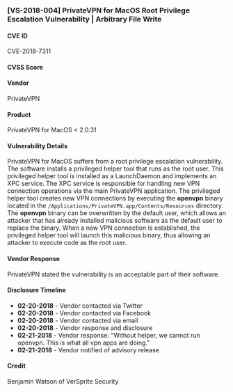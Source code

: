 ### [VS-2018-004] PrivateVPN for MacOS Root Privilege Escalation Vulnerability | Arbitrary File Write

#### CVE ID
CVE-2018-7311

#### CVSS Score

#### Vendor
PrivateVPN 

#### Product
PrivateVPN for MacOS < 2.0.31

#### Vulnerability Details
PrivateVPN for MacOS suffers from a root privilege escalation vulnerability.  The software installs a privileged helper tool that runs as the root user.  This privileged helper tool is installed as a LaunchDaemon and implements an XPC service. The XPC service is responsible for handling new VPN connection operations via the main PrivateVPN application. The privileged helper tool creates new VPN connections by executing the **openvpn** binary located in the `/Applications/PrivateVPN.app/Contents/Resources` directory.  The **openvpn** binary can be overwritten by the default user, which allows an attacker that has already installed malicious software as the default user to replace the binary.  When a new VPN connection is established, the privileged helper tool will launch this malicious binary, thus allowing an attacker to execute code as the root user.

#### Vendor Response
PrivateVPN stated the vulnerability is an acceptable part of their software. 
 
#### Disclosure Timeline

* **02-20-2018** - Vendor contacted via Twitter
* **02-20-2018** - Vendor contacted via Facebook
* **02-20-2018** - Vendor contacted via email 
* **02-20-2018** - Vendor response and disclosure
* **02-21-2018** - Vendor response: "Without helper, we cannot run openvpn. This is what all vpn apps are doing."  
* **02-21-2018** - Vendor notified of advisory release

#### Credit
Benjamin Watson of VerSprite Security
